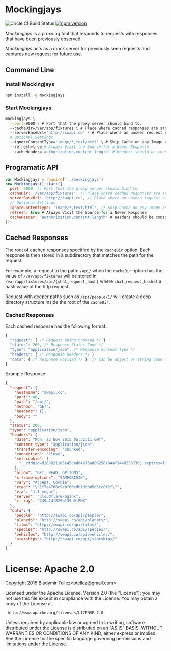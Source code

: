 Mockingjays
========================

![Circle CI Build Status](https://circleci.com/gh/blad/mockingjays.png?circle-token=a4bd29bc70058220eb8e663e848ff4448231d79a)
[![npm version](https://badge.fury.io/js/mockingjays.svg)](https://www.npmjs.com/package/mockingjays)

*Mockingjays* is a proxying tool that responds to requests with responses that have been
previously observed.

*Mockingjays* acts as a mock server for previously seen requests and captures
new request for future use.

## Command Line
### Install Mockingjays
```bash
npm install -g mockingjays
```

### Start Mockingjays
```bash
mockingjays \
  --port=9000 \ # Port that the proxy server should bind to.
  --cacheDir=/var/app/fixtures \ # Place where cached responses are stored.
  --serverBaseUrl='http://swapi.co' \ # Place where an unseen request can be learned.
  # Optional Settings
  --ignoreContentType='image/*,text/html' \ # Skip Cache on any Image and HTML document.
  --refresh=true # Always Visit the Source for a Newer Response
  --cacheHeader='authorization,content-length' # Headers should be considered in cache
```

## Programatic API
```javascript
var Mockingjays = require('../mockingjays')
new Mockingjays().start({
  port: 9000, // Port that the proxy server should bind to.
  cacheDir: '/var/app/fixtures', // Place where cached responses are stored.
  serverBaseUrl: 'http://swapi.co', // Place where an unseen request can be learned.
  // Optional Settings
  ignoreContentType: 'image/*,text/html', // Skip Cache on any Image and HTML document.
  refresh: true # Always Visit the Source for a Newer Response
  cacheHeader: 'authorization,content-length' # Headers should be considered in cache
});
```

## Cached Responses

The root of cached responses specified by the `cacheDir` option. Each response
is then stored in a subdirectory that matches the path for the request.

For example, a request to the path: `/api/` when the `cacheDir` option has the value of `/var/app/fixtures`
will be stored in `/var/app/fixtures/api/{sha1_request_hash}` where `sha1_request_hash` is a
hash value of the http request.

Request with deeper paths such as `/api/people/1/` will create a deep directory structure
inside the root of the `cacheDir`.

### Cached Responses

Each cached response has the following format:
```javascript
{
  "request": { /* Request Being Proxied */ }
  "status": 200, /* Response Status Code */
  "type": "application/json", /* Response Content Type */
  "headers": { /* Response Headers */ }
  "data": { /* Response Payload */ }  // Can be object or string base on content type
}
```

Example Response:
```json
{
  "request": {
    "hostname": "swapi.co",
    "port": 80,
    "path": "/api/",
    "method": "GET",
    "headers": {},
    "body": ""
  },
  "status": 200,
  "type": "application/json",
  "headers": {
    "date": "Mon, 23 Nov 2015 05:32:11 GMT",
    "content-type": "application/json",
    "transfer-encoding": "chunked",
    "connection": "close",
    "set-cookie": [
      "__cfduid=d2899211d5e45cad84e75ad06258784af1448256730; expires=Tue, 22-Nov-16 05:32:10 GMT; path=/; domain=.swapi.co; HttpOnly"
    ],
    "allow": "GET, HEAD, OPTIONS",
    "x-frame-options": "SAMEORIGIN",
    "vary": "Accept, Cookie",
    "etag": "\"1f7a4766c9ebf66cdb1ddb85d5cc6f2f\"",
    "via": "1.1 vegur",
    "server": "cloudflare-nginx",
    "cf-ray": "249a7df825bf39a0-PHX"
  },
  "data": {
    "people": "http://swapi.co/api/people/",
    "planets": "http://swapi.co/api/planets/",
    "films": "http://swapi.co/api/films/",
    "species": "http://swapi.co/api/species/",
    "vehicles": "http://swapi.co/api/vehicles/",
    "starships": "http://swapi.co/api/starships/"
  }
}
```


# License: Apache 2.0
Copyright 2015 Bladymir Tellez\<btellez@gmail.com\>

 Licensed under the Apache License, Version 2.0 (the "License");
 you may not use this file except in compliance with the License.
 You may obtain a copy of the License at

     http://www.apache.org/licenses/LICENSE-2.0

 Unless required by applicable law or agreed to in writing, software
 distributed under the License is distributed on an "AS IS" BASIS,
 WITHOUT WARRANTIES OR CONDITIONS OF ANY KIND, either express or implied.
 See the License for the specific language governing permissions and
 limitations under the License.
